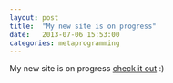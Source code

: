 ```yaml
---
layout: post
title:  "My new site is on progress"
date:   2013-07-06 15:53:00
categories: metaprogramming
---
```


My new site is on progress
[check it out](https://listenonair.com/ "listenonair, listenyour music online")  :)
